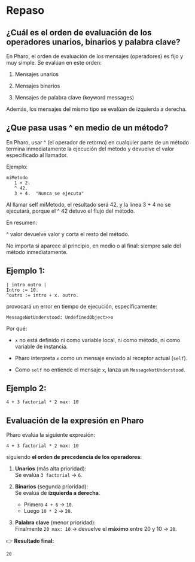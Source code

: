# Repaso

## ¿Cuál es el orden de evaluación de los operadores unarios, binarios y palabra clave?

En Pharo, el orden de evaluación de los mensajes (operadores) es fijo y muy simple. Se evalúan en este orden:

1) Mensajes unarios

2) Mensajes binarios

3) Mensajes de palabra clave (keyword messages)

Además, los mensajes del mismo tipo se evalúan de izquierda a derecha.

## ¿Que pasa usas ^ en medio de un método?

En Pharo, usar ^ (el operador de retorno) en cualquier parte de un método termina inmediatamente la ejecución del método y devuelve el valor especificado al llamador.

Ejemplo:
```st
miMetodo
   1 + 2.
   ^ 42.
   3 + 4.  "Nunca se ejecuta"
```


Al llamar self miMetodo, el resultado será 42, y la línea 3 + 4 no se ejecutará, porque el ^ 42 detuvo el flujo del método.

En resumen:

^ valor devuelve valor y corta el resto del método.

No importa si aparece al principio, en medio o al final: siempre sale del método inmediatamente.

## Ejemplo 1:
```st
| intro outro |
Intro := 10.
^outro := intro + x. outro.
```
provocará un error en tiempo de ejecución, específicamente:

```st
MessageNotUnderstood: UndefinedObject>>x
```
Por qué:
- ```x``` no está definido ni como variable local, ni como método, ni como variable de instancia.

- Pharo interpreta ```x``` como un mensaje enviado al receptor actual (```self```).

- Como ```self``` no entiende el mensaje ```x```, lanza un ```MessageNotUnderstood```.

## Ejemplo 2:
```st
4 + 3 factorial * 2 max: 10
```


## Evaluación de la expresión en Pharo

Pharo evalúa la siguiente expresión:

```smalltalk
4 + 3 factorial * 2 max: 10
```

siguiendo **el orden de precedencia de los operadores**:

1. **Unarios** (más alta prioridad):  
   Se evalúa `3 factorial` → `6`.

2. **Binarios** (segunda prioridad):  
   Se evalúa de **izquierda a derecha**.  
   - Primero `4 + 6` → `10`.  
   - Luego `10 * 2` → `20`.

3. **Palabra clave** (menor prioridad):  
   Finalmente `20 max: 10` → devuelve el **máximo** entre 20 y 10 → `20`.

👉 **Resultado final:**  
```
20
```


